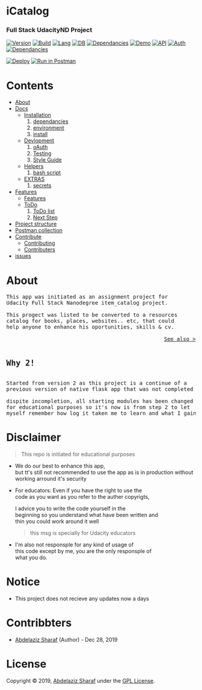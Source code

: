 # iCatalog

### Full Stack UdacityND Project

[![Version](https://img.shields.io/badge/Version-2.0.0-darkgreen.svg)](https://github.com/AbdelazizSharaf001/iCatalog)
[![Build](https://img.shields.io/badge/Build-Passing-yellow.svg)](https://github.com/AbdelazizSharaf001/iCatalog)
[![Lang](https://img.shields.io/badge/Lang-Python-darkblue.svg)](https://github.com/AbdelazizSharaf001/iCatalog)
[![DB](https://img.shields.io/badge/DB-sqlite-blue.svg)](https://github.com/AbdelazizSharaf001/iCatalog)
[![Dependancies](https://img.shields.io/badge/Dependancies-passing-yellow.svg)](/docs#dependancies)
[![Demo](https://img.shields.io/badge/Demo-UP-green.svg)](https://icatalog.herokuapp.com)
[![API](https://img.shields.io/badge/API-UP-green.svg)](https://icatalog.herokuapp.com/api/v1)
[![Auth](https://img.shields.io/badge/Auth-No-red.svg)](https://icatalog.herokuapp.com/api/v1)
[![Dependancies](https://img.shields.io/badge/License-GPL%203.0-black.svg)](https://github.com/AbdelazizSharaf001/iCatalog/blob/master/LICENSE)

[![Deploy](https://www.herokucdn.com/deploy/button.svg)](https://heroku.com/deploy)
[![Run in Postman](https://run.pstmn.io/button.svg)](https://app.getpostman.com/run-collection/b5ac5d891a3964aa896a)



# Contents

- [About](#about)
- [Docs](/docs)
  * [Installation](/docs/ins.md)
    1. [dependancies](/docs/ins.md#dependancies)
    2. [environment](/docs/ins.md#environment)
    3. [install](/docs/ins.md#install)
  * [Devlopment](/docs/Dev.md)
    1. [oAuth](/docs/Dev.md#oauth)
    2. [Testing](/docs/Dev.md#testing)
    3. [Style Guide](/docs/Dev.md#style-guide)
  * [Helpers](/docs/helpers.md)
    1. [bash script](/docs/helpers.md#bash)
  * [EXTRAS](/docs/EXTRAS.md)
    1. [secrets](/docs/EXTRAS.md#secrets)
- [Features](/docs/features.md)
  * [Features](/docs/features.md)
  * [ToDo](/docs/to_do.md)
    1. [ToDo list](/docs/to_do.md#todo)
    2. [Next Step](/docs/to_do.md#next-step)
- [Project structure](/docs/structure.md)
- [Postman collection](https://documenter.getpostman.com/view/9649012/SWLb8UxS)
- [Contribute](/docs/contribute.md)
  * [Contributing](/CONTRIBUTING.md)
  * [Contributers](/docs/contributers.md)
- [issues](/docs/issues.md)


# About

<pre>
This app was initiated as an assignment project for
Udacity Full Stack Nanodegree item_catalog project.

This progect was listed to be converted to a resources
catalog for books, places, websites.. etc, that could
help anyone to enhance his oportunities, skills & cv.

<a  style="float: right;"
    href="https://icatalog.herokuapp.com/about"
    target="_blank">See also ></a>
</pre>

<pre>
<h2>Why 2!</h2>
Started from version 2 as this project is a continue of a
previous version of native flask app that was not completed

dispite incompletion, all starting modules has been changed
for educational purposes so it's now is from step 2 to let
myself remember how log it taken me to learn and what I gained
</pre>

# Disclaimer

> This repo is initiated for educational purposes

- We do our best to enhance this app,
  <br>but tt's still not recommended to use the app as is
  in production without working arround it's security

- For educators: Even if you have the right to use the
  <br>code as you want as you refer to the auther copyrigts,
  
  I advice you to write the code yourself in the
  <br>beginning so you understand what have been written and
  <br>thin you could work around it well
  >this msg is specially for Udacity educators
  
- I'm also not responsple for any kind of usage of
  <br>this code except by me, you are the only responsple of
  <br>what you do.

# Notice
- This project does not recieve any updates now a days

# Contribbters
- [Abdelaziz Sharaf][1] (Author) - Dec 28, 2019


# License

Copyright © 2019,
[Abdelaziz Sharaf](https://github.com/AbdelazizSharaf001)
under the [GPL License](LICENSE).

  [1]: https://github.com/AbdelazizSharaf001

